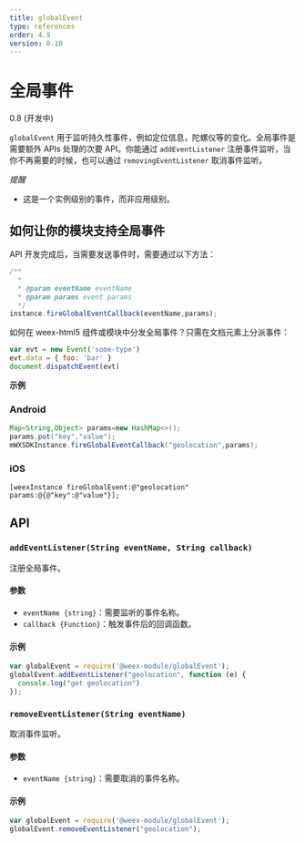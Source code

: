 ```yaml
---
title: globalEvent
type: references
order: 4.9
version: 0.10
---
```


# 全局事件
<span class="weex-version">0.8 (开发中)</span>

`globalEvent` 用于监听持久性事件，例如定位信息，陀螺仪等的变化。全局事件是需要额外 APIs 处理的次要 API。你能通过 `addEventListener` 注册事件监听，当你不再需要的时候，也可以通过 `removingEventListener` 取消事件监听。

*提醒*

- 这是一个实例级别的事件，而非应用级别。

## 如何让你的模块支持全局事件

API 开发完成后，当需要发送事件时，需要通过以下方法：

```javascript
/**
  * 
  * @param eventName eventName
  * @param params event params
  */
instance.fireGlobalEventCallback(eventName,params);
```

如何在 weex-html5 组件或模块中分发全局事件？只需在文档元素上分派事件：

```javascript
var evt = new Event('some-type')
evt.data = { foo: 'bar' }
document.dispatchEvent(evt)
```

**示例**

### Android

```java
Map<String,Object> params=new HashMap<>();
params.put("key","value");
mWXSDKInstance.fireGlobalEventCallback("geolocation",params);
```

### iOS

```object-c 
[weexInstance fireGlobalEvent:@"geolocation" params:@{@"key":@"value"}];
```

## API

### `addEventListener(String eventName, String callback)`

注册全局事件。

#### 参数

- `eventName {string}`：需要监听的事件名称。
- `callback {Function}`：触发事件后的回调函数。

#### 示例

```javascript
var globalEvent = require('@weex-module/globalEvent');
globalEvent.addEventListener("geolocation", function (e) {
  console.log("get geolocation")
});
```

### `removeEventListener(String eventName)`

取消事件监听。

#### 参数

- `eventName {string}`：需要取消的事件名称。

#### 示例

```javascript
var globalEvent = require('@weex-module/globalEvent');
globalEvent.removeEventListener("geolocation");
```
